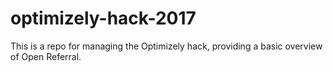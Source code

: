 # optimizely-hack-2017
This is a repo for managing the Optimizely hack, providing a basic overview of Open Referral.
